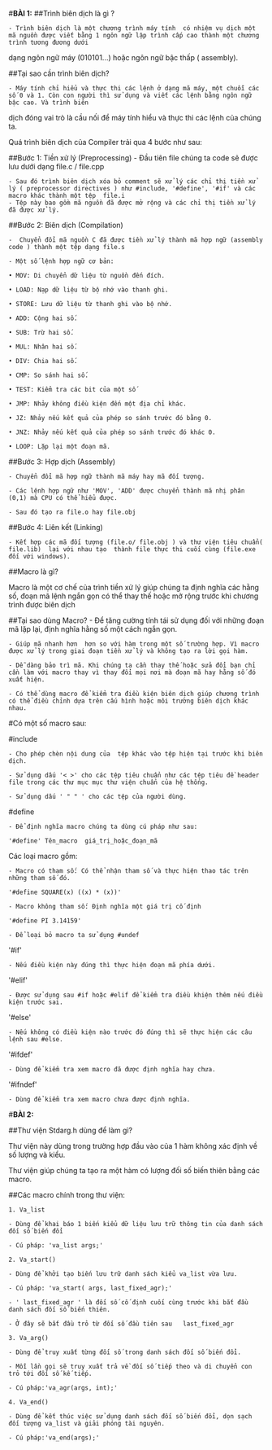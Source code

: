 #**BÀI 1:**
##Trình biên dịch là gì ?


	- Trình biên dịch là một chương trình máy tính  có nhiệm vụ dịch một mã nguồn được viết bằng 1 ngôn ngữ lập trình cấp cao thành một chương trình tương đương dưới 

dạng  ngôn ngữ máy (010101...) hoặc ngôn ngữ bậc thấp ( assembly).

##Tại sao cần trình biên dịch?

	- Máy tính chỉ hiểu và thực thi các lệnh ở dạng mã máy, một chuỗi các số 0 và 1. Còn con người thì sử dụng và viết các lệnh bằng ngôn ngữ bậc cao. Và trình biên 

dịch đóng vai trò là cầu nối để máy tính hiểu và thực thi các lệnh của chúng ta.


Quá trình biên dịch của Compiler trải qua 4 bước như sau:


##Bước 1: Tiền xử lý (Preprocessing)
	- Đầu tiên file chúng ta code sẽ được lưu dưới dạng file.c / file.cpp

	- Sau đó trình biên dịch xóa bỏ comment sẽ xử lý các chỉ thị tiền xử lý ( preprocessor directives ) như #include, '#define', '#if' và các macro khác thành một tệp  file.i
	- Tệp này bao gồm mã nguồn đã được mở rộng và các chỉ thị tiền xử lý đã được xử lý.

##Bước 2: Biên dịch (Compilation)

	-  Chuyển đổi mã nguồn C đã được tiền xử lý thành mã hợp ngữ (assembly code ) thành một tệp dạng file.s

	- Một số lệnh hợp ngữ cơ bản: 

	• MOV: Di chuyển dữ liệu từ nguồn đến đích.

	• LOAD: Nạp dữ liệu từ bộ nhớ vào thanh ghi.

	• STORE: Lưu dữ liệu từ thanh ghi vào bộ nhớ.

	• ADD: Cộng hai số.

	• SUB: Trừ hai số.

	• MUL: Nhân hai số.

	• DIV: Chia hai số.

	• CMP: So sánh hai số.

	• TEST: Kiểm tra các bit của một số

	• JMP: Nhảy không điều kiện đến một địa chỉ khác.

	• JZ: Nhảy nếu kết quả của phép so sánh trước đó bằng 0.

	• JNZ: Nhảy nếu kết quả của phép so sánh trước đó khác 0.

	• LOOP: Lặp lại một đoạn mã.

##Bước 3: Hợp dịch (Assembly)

	- Chuyển đổi mã hợp ngữ thành mã máy hay mã đối tượng.

	- Các lệnh hợp ngữ như 'MOV', 'ADD' được chuyển thành mã nhị phân (0,1) mà CPU có thể hiểu được.

	- Sau đó tạo ra file.o hay file.obj

##Bước 4: Liên kết (Linking)

	- Kết hợp các mã đối tượng (file.o/ file.obj ) và thư viện tiêu chuẩn( file.lib)  lại với nhau tạo  thành file thực thi cuối cùng (file.exe đối với windows).


##Macro là gì?

Macro là một cơ chế của trình tiền xử lý giúp chúng ta định nghĩa các hằng số, đoạn mã lệnh ngắn gọn có thể thay thế hoặc mở rộng trước khi chương trình được biên dịch

##Tại sao dùng Macro?
	- Để tăng cường tính tái sử dụng đối với những đoạn mã lặp lại, định nghĩa hằng số một cách ngắn gọn.

	- Giúp mã nhanh hơn  hơn so với hàm trong một số trường hợp. Vì macro được xử lý trong giai đoạn tiền xử lý và không tạo ra lời gọi hàm.

	- Dễ dàng bảo trì mã. Khi chúng ta cần thay thế hoặc sửa đổi bạn chỉ cần làm với macro thay vì thay đổi mọi nơi mà đoạn mã hay hằng số đó xuất hiện. 

	- Có thể dùng macro để kiểm tra điều kiện biên dịch giúp chương trình có thể điều chỉnh dựa trên cấu hình hoặc môi trường biên dịch khác nhau.

	


#Có một số macro sau:

#include

	- Cho phép chèn nội dung của  tệp khác vào tệp hiện tại trước khi biên dịch.

	- Sử dụng dấu '< >' cho các tệp tiêu chuẩn như các tệp tiêu đề header file trong các thư mục mục thư viện chuẩn của hệ thống.

	- Sử dụng dấu ' " " ' cho các tệp của người dùng.

#define

	- Để định nghĩa macro chúng ta dùng cú pháp như sau:

	'#define' Tên_macro  giá_trị_hoặc_đoạn_mã

Các loại macro gồm:

	- Macro có tham số: Có thể nhận tham số và thực hiện thao tác trên những tham số đó.

	'#define SQUARE(x) ((x) * (x))'

	- Macro không tham số: Định nghĩa một giá trị cố định

	'#define PI 3.14159'

	- Để loại bỏ macro ta sử dụng #undef
	

'#if'

	- Nếu điều kiện này đúng thì thực hiện đoạn mã phía dưới.
'#elif'

	- Được sử dụng sau #if hoặc #elif để kiểm tra điều khiện thêm nếu điều kiện trước sai.
'#else'

	- Nếu không có điều kiện nào trước đó đúng thì sẽ thực hiện các câu lệnh sau #else.
'#ifdef'

	- Dùng để kiểm tra xem macro đã được định nghĩa hay chưa.
'#ifndef'

	- Dùng để kiểm tra xem macro chưa được định nghĩa.

#**BÀI 2:** 

##Thư viện Stdarg.h dùng để làm gì?


Thư viện này dùng trong trường hợp đầu vào của 1 hàm không xác định về số lượng và kiểu. 


Thư viện giúp chúng ta tạo ra một hàm có lượng đối số biến thiên bằng các macro.


##Các macro chính trong thư viện:


	1. Va_list 
	
	- Dùng để khai báo 1 biến kiểu dữ liệu lưu trữ thông tin của danh sách đối số biến đổi

	- Cú pháp: 'va_list args;'
	
	2. Va_start()
	
	- Dùng để khởi tạo biến lưu trữ danh sách kiểu va_list vừa lưu.

	- Cú pháp: 'va_start( args, last_fixed_agr);'

	- ' last_fixed_agr ' là đối số cố định cuối cùng trước khi bắt đầu danh sách đối số biến thiên.

	- Ở đây sẽ bắt đầu trỏ từ đối số đầu tiên sau   last_fixed_agr

	3. Va_arg()
	
	- Dùng để truy xuất từng đối số trong danh sách đối số biến đổi.

	- Mỗi lần gọi sẽ truy xuất trả về đối số tiếp theo và di chuyển con trỏ tới đối số kế tiếp.

	- Cú pháp:'va_agr(args, int);'

	4. Va_end()

	- Dùng để kết thúc việc sử dụng danh sách đối số biến đổi, dọn sạch đối tượng va_list và giải phóng tài nguyên.

	- Cú pháp:'va_end(args);'
